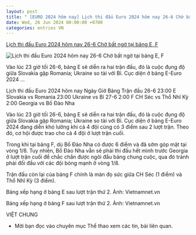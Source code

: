 ```yaml
---
layout: post
title: " [EURO 2024 hôm nay] Lịch thi đấu Euro 2024 hôm nay 26-6 Chờ bất ngờ tại bảng E, F"
date: Wed, 26 Jun 2024 00:00:00 +0700
categories: entries VN
---
```

[Lịch thi đấu Euro 2024 hôm nay 26-6 Chờ bất ngờ tại bảng E, F](https://www.qdnd.vn/the-thao/euro-2024/lich-thi-dau-euro-2024-hom-nay-26-6-cho-bat-ngo-tai-bang-e-f-782650)

![Lịch thi đấu Euro 2024 hôm nay 26-6 Chờ bất ngờ tại bảng E, F](https://file3.qdnd.vn/data/images/0/2024/06/25/upload_2161/bi.jpg?w=400)

Vào lúc 23 giờ tối 26-6, bảng E sẽ diễn ra hai trận đấu, đó là cuộc đụng độ giữa Slovakia gặp Romania; Ukraine so tài với Bỉ. Cục diện ở bảng E-Euro 2024 ...

Lịch thi đấu Euro 2024 hôm nay Ngày Giờ Bảng Trận đấu 26-6 23:00 E Slovakia vs Romania 23:00 Ukraine vs Bỉ 27-6 2:00 F CH Séc vs Thổ Nhĩ Kỳ 2:00 Georgia vs Bồ Đào Nha

Vào lúc 23 giờ tối 26-6, bảng E sẽ diễn ra hai trận đấu, đó là cuộc đụng độ giữa Slovakia gặp Romania; Ukraine so tài với Bỉ. Cục diện ở bảng E-Euro 2024 đang diễn khó lường khi cả 4 đội cùng có 3 điểm sau 2 lượt trận. Theo đó, cơ hội được trao cho cả 4 đội ở lượt trận cuối.

Trong khi tại bảng F, dù Bồ Đào Nha có được 6 điểm và đã sớm góp mặt tại vòng 1/8. Tuy nhiên, Bồ Đào Nha vẫn sẽ phải thi đấu hết mình trước Georgia ở lượt trận cuối để chắc chắn được ngôi đầu bảng chung cuộc, qua đó tránh phải đối đầu với các đội bóng mạnh ở vòng 1/8.

Trận đấu còn lại của bảng F chính là màn đọ sức giữa CH Séc (1 điểm) và Thổ Nhĩ Kỳ (3 điểm).

Bảng xếp hạng ở bảng E sau lượt trận thứ 2. Ảnh: Vietnamnet.vn

Bảng xếp hạng ở bảng F sau lượt trận thứ 2. Ảnh: Vietnamnet.vn

VIỆT CHUNG

* Mời bạn đọc vào chuyên mục Thể thao xem các tin, bài liên quan.

